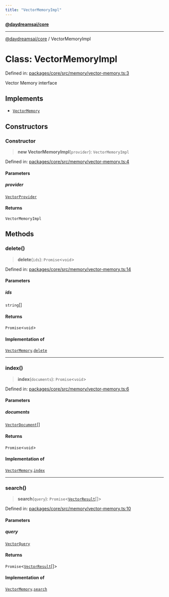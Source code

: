 ```yaml
---
title: "VectorMemoryImpl"
---
```


[**@daydreamsai/core**](./api-reference.md)

***

[@daydreamsai/core](./api-reference.md) / VectorMemoryImpl

# Class: VectorMemoryImpl

Defined in: [packages/core/src/memory/vector-memory.ts:3](https://github.com/dojoengine/daydreams/blob/877d54c3d7a1ffa2e1fe799ae3402216c969af05/packages/core/src/memory/vector-memory.ts#L3)

Vector Memory interface

## Implements

- [`VectorMemory`](./VectorMemory.md)

## Constructors

### Constructor

> **new VectorMemoryImpl**(`provider`): `VectorMemoryImpl`

Defined in: [packages/core/src/memory/vector-memory.ts:4](https://github.com/dojoengine/daydreams/blob/877d54c3d7a1ffa2e1fe799ae3402216c969af05/packages/core/src/memory/vector-memory.ts#L4)

#### Parameters

##### provider

[`VectorProvider`](./VectorProvider.md)

#### Returns

`VectorMemoryImpl`

## Methods

### delete()

> **delete**(`ids`): `Promise`\<`void`\>

Defined in: [packages/core/src/memory/vector-memory.ts:14](https://github.com/dojoengine/daydreams/blob/877d54c3d7a1ffa2e1fe799ae3402216c969af05/packages/core/src/memory/vector-memory.ts#L14)

#### Parameters

##### ids

`string`[]

#### Returns

`Promise`\<`void`\>

#### Implementation of

[`VectorMemory`](./VectorMemory.md).[`delete`](VectorMemory.md#delete)

***

### index()

> **index**(`documents`): `Promise`\<`void`\>

Defined in: [packages/core/src/memory/vector-memory.ts:6](https://github.com/dojoengine/daydreams/blob/877d54c3d7a1ffa2e1fe799ae3402216c969af05/packages/core/src/memory/vector-memory.ts#L6)

#### Parameters

##### documents

[`VectorDocument`](./VectorDocument.md)[]

#### Returns

`Promise`\<`void`\>

#### Implementation of

[`VectorMemory`](./VectorMemory.md).[`index`](VectorMemory.md#index)

***

### search()

> **search**(`query`): `Promise`\<[`VectorResult`](./VectorResult.md)[]\>

Defined in: [packages/core/src/memory/vector-memory.ts:10](https://github.com/dojoengine/daydreams/blob/877d54c3d7a1ffa2e1fe799ae3402216c969af05/packages/core/src/memory/vector-memory.ts#L10)

#### Parameters

##### query

[`VectorQuery`](./VectorQuery.md)

#### Returns

`Promise`\<[`VectorResult`](./VectorResult.md)[]\>

#### Implementation of

[`VectorMemory`](./VectorMemory.md).[`search`](VectorMemory.md#search)
